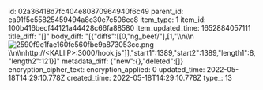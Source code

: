 id: 02a36418d7fc404e80870964940f6c49
parent_id: ea91f5e55825459494a8c30e7c506ee8
item_type: 1
item_id: 100b416becf44121a44428c66fa88580
item_updated_time: 1652884057111
title_diff: "[]"
body_diff: "[{\"diffs\":[[0,\"ng_beef/\"],[1,\"\\\n\\\n![2590f9e1fae160fe560fbe9a873053cc.png](:/271072591a404123a6dec779098db31a)\\\n\\\nhttp://&lt;KALIIP&gt;:3000/hook.js\"]],\"start1\":1389,\"start2\":1389,\"length1\":8,\"length2\":121}]"
metadata_diff: {"new":{},"deleted":[]}
encryption_cipher_text: 
encryption_applied: 0
updated_time: 2022-05-18T14:29:10.778Z
created_time: 2022-05-18T14:29:10.778Z
type_: 13